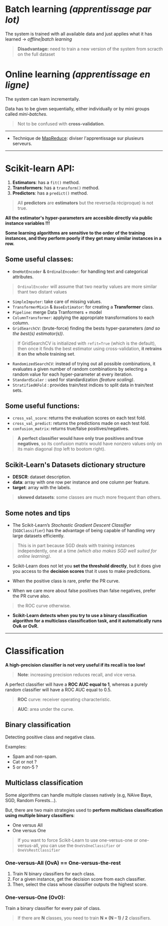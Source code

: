 # Batch learning *(apprentissage par lot)*

The system is trained with all available data and just applies what it has learned &rarr; *offline|batch learning*

> **Disadvantage:** need to train a new version of the system from scracth on the full dataset

# Online learning *(apprentissage en ligne)*

The system can learn incrementally.

Data has to be given sequentially, either individually or by mini groups called *mini-batches*.

> Not to be confused with **cross-validation**.
___

- Technique de [MapReduce](https://fr.wikipedia.org/wiki/MapReduce): diviser l'apprentissage sur plusieurs serveurs.
___

# Scikit-learn API:

1. **Estimators**: has a `fit()` method.
2. **Transformers**: has a `transform()` method.
3. **Predictors**: has a `predict()` method.

> All **predictors** are **estimators** but the reverse(la réciproque) is not true.

**All the estimator's hyper-parameters are accesible directly via public instance variables !!!**

**Some learning algorithms are sensitive to the order of the training instances, and they perform poorly if they get many similar instances in a row.**

## Some useful classes:

- `OneHotEncoder` & `OrdinalEncoder`: for handling text and categorical attributes.
  
> `OrdinalEncoder` will assume that two nearby values are more similar thant two distant values

- `SimpleImputer`: take care of missing values.
- `TransformerMixin` & `BaseEstimator`: for creating a **Transformer** class.
- `Pipeline`: merge Data Tranformers + model
- `ColumnTransformer`: applying the appropriate transformations to each column.
- `GridSearchCV`: (brute-force) finding the bests hyper-parameters _(and so the best(s) estimator(s))_.

> If GridSearchCV is initialized with `refit=True` (which is the default), then once it finds the best estimator using cross-validation, **it retrains it on the whole training set**.

- `RandomizedSearchCV`: instead of trying out all possible combinations, it evaluates a given number of random combinations by selecting a random value for each hyper-parameter at every iteration.
- `StandardScaler` : used for standardization _(feature scaling)_.
- `StratifiedKFold` : provides train/test indices to split data in train/test sets.


## Some useful functions:

- `cross_val_score`: returns the evaluation scores on each test fold.
- `cross_val_predict`: returns the predictions made on each test fold.
- `confusion_matrix`: returns true/false positives/negatives.

> **A perfect classifier would have only true positives and true negatives**, so its confusion matrix would have nonzero values only on its main diagonal (top left to bootom right).


## Scikit-Learn's Datasets dictionary structure

- **DESCR**: dataset description.
- **data**: array with one row per instance and one column per feature.
- **target**: array with the labels.

>  **skewed datasets**: some classes are much more frequent than others.

## Some notes and tips

- The Scikit-Learn’s _Stochastic Gradient Descent Classifier_ (`SGDClassifier`) has the advantage of being capable of handling very large datasets efficiently. 

> This is in part because SGD deals with training instances independently, one at a time _(which also makes SGD well suited for online learning)_.

- Scikit-Learn does not let you **set the threshold directly**, but it does give you access to the **decision scores** that it uses to make predictions.

- When the positive class is rare, prefer the PR curve.
- When we care more about false positives than false negatives, prefer the PR curve also.  

> the ROC curve otherwise.

- **Scikit-Learn detects when you try to use a binary classification algorithm for a multiclass classification task, and it automatically runs OvA or OvR.**
___

# Classification

**A high-precision classifier is not very useful if its recall is too low!**

> **Note**: increasing precision reduces recall, and vice versa.

A perfect classifier will have a **ROC AUC equal to 1**, whereas a purely random classifier will have a ROC AUC equal to 0.5. 

> **ROC** curve: receiver operating characteristic.

> **AUC**: area under the curve.

## Binary classification

Detecting positive class and negative class.

Examples:
- Spam and non-spam.
- Cat or not ?
- 5 or non-5 ?

## Multiclass classification

Some algorithms can handle multiple classes natively (e.g, NAive Baye, SGD, Random Forests...).

But, there are two main strategies used to **perform multiclass classification using multiple binary classifiers**:

- One versus All
- One versus One

> If you want to force Scikit-Learn to use one-versus-one or one-versus-all, you can use the `OneVsOneClassifier` or `OneVsRestClassifier`

### One-versus-All (OvA) == One-versus-the-rest

1. Train N binary classifiers for each class.
2. For a given instance, get the decision score from each classifier. 
3. Then, select the class whose classifier outputs the highest score.

### **One-versus-One (OvO)**:

Train a binary classifier for every pair of class.
   
> If there are **N** classes, you need to train **N × (N – 1) / 2** classifiers.
